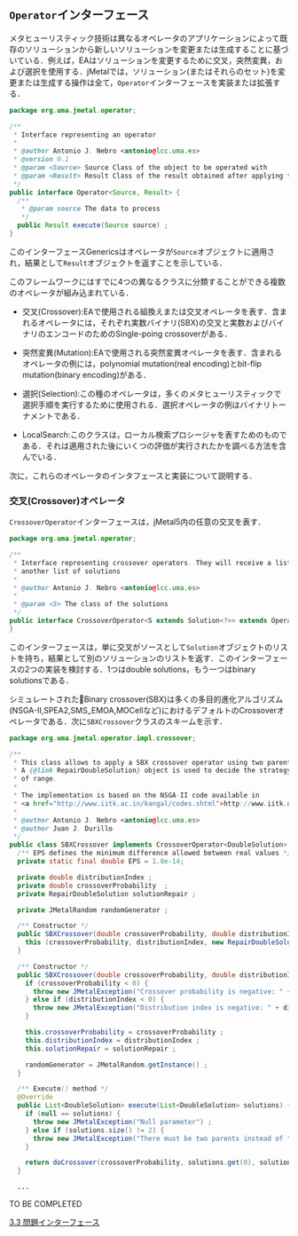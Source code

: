 ## `Operator`インターフェース
メタヒューリスティック技術は異なるオペレータのアプリケーションによって既存のソリューションから新しいソリューションを変更または生成することに基づいている．例えば，EAはソリューションを変更するために交叉，突然変異，および選択を使用する．jMetalでは，ソリューション(またはそれらのセット)を変更または生成する操作は全て，`Operator`インターフェースを実装または拡張する．

``` java
package org.uma.jmetal.operator;

/**
 * Interface representing an operator
 *
 * @author Antonio J. Nebro <antonio@lcc.uma.es>
 * @version 0.1
 * @param <Source> Source Class of the object to be operated with
 * @param <Result> Result Class of the result obtained after applying the operator
 */
public interface Operator<Source, Result> {
  /**
   * @param source The data to process
   */
  public Result execute(Source source) ;
}

```
このインターフェースGenericsはオペレータが`Source`オブジェクトに適用され，結果として`Result`オブジェクトを返すことを示している．

このフレームワークにはすでに4つの異なるクラスに分類することができる複数のオペレータが組み込まれている．

- 交叉(Crossover):EAで使用される組換えまたは交叉オペレータを表す．含まれるオペレータには，それぞれ実数バイナリ(SBX)の交叉と実数およびバイナリのエンコードのためのSingle-poing crossoverがある．

- 突然変異(Mutation):EAで使用される突然変異オペレータを表す．含まれるオペレータの例には，polynomial mutation(real encoding)とbit-flip mutation(binary encoding)がある．

- 選択(Selection):この種のオペレータは，多くのメタヒューリスティックで選択手順を実行するために使用される．選択オペレータの例はバイナリトーナメントである．

- LocalSearch:このクラスは，ローカル検索プロシージャを表すためのものである．それは適用された後にいくつの評価が実行されたかを調べる方法を含んでいる．

次に，これらのオペレータのインタフェースと実装について説明する．

### 交叉(Crossover)オペレータ
`CrossoverOperator`インターフェースは，jMetal5内の任意の交叉を表す．

```java
package org.uma.jmetal.operator;

/**
 * Interface representing crossover operators. They will receive a list of solutions and return
 * another list of solutions
 *
 * @author Antonio J. Nebro <antonio@lcc.uma.es>
 *
 * @param <S> The class of the solutions
 */
public interface CrossoverOperator<S extends Solution<?>> extends Operator<List<S>,List<S>> {
}
```

このインターフェースは，単に交叉がソースとして`Solution`オブジェクトのリストを持ち，結果として別のソリューションのリストを返す．このインターフェースの2つの実装を検討する．1つはdouble solutions，もう一つはbinary solutionsである．

シミュレートされたBinary crossover(SBX)は多くの多目的進化アルゴリズム(NSGA-II,SPEA2,SMS_EMOA,MOCellなど)におけるデフォルトのCrossoverオペレータである．次に`SBXCrossover`クラスのスキームを示す．

```java
package org.uma.jmetal.operator.impl.crossover;

/**
 * This class allows to apply a SBX crossover operator using two parent solutions (Double encoding).
 * A {@link RepairDoubleSolution} object is used to decide the strategy to apply when a value is out
 * of range.
 *
 * The implementation is based on the NSGA-II code available in
 * <a href="http://www.iitk.ac.in/kangal/codes.shtml">http://www.iitk.ac.in/kangal/codes.shtml</a>
 *
 * @author Antonio J. Nebro <antonio@lcc.uma.es>
 * @author Juan J. Durillo
 */
public class SBXCrossover implements CrossoverOperator<DoubleSolution> {
  /** EPS defines the minimum difference allowed between real values */
  private static final double EPS = 1.0e-14;

  private double distributionIndex ;
  private double crossoverProbability  ;
  private RepairDoubleSolution solutionRepair ;

  private JMetalRandom randomGenerator ;

  /** Constructor */
  public SBXCrossover(double crossoverProbability, double distributionIndex) {
    this (crossoverProbability, distributionIndex, new RepairDoubleSolutionAtBounds()) ;
  }

  /** Constructor */
  public SBXCrossover(double crossoverProbability, double distributionIndex, RepairDoubleSolution solutionRepair) {
    if (crossoverProbability < 0) {
      throw new JMetalException("Crossover probability is negative: " + crossoverProbability) ;
    } else if (distributionIndex < 0) {
      throw new JMetalException("Distribution index is negative: " + distributionIndex);
    }

    this.crossoverProbability = crossoverProbability ;
    this.distributionIndex = distributionIndex ;
    this.solutionRepair = solutionRepair ;

    randomGenerator = JMetalRandom.getInstance() ;
  }

  /** Execute() method */
  @Override
  public List<DoubleSolution> execute(List<DoubleSolution> solutions) {
    if (null == solutions) {
      throw new JMetalException("Null parameter") ;
    } else if (solutions.size() != 2) {
      throw new JMetalException("There must be two parents instead of " + solutions.size()) ;
    }

    return doCrossover(crossoverProbability, solutions.get(0), solutions.get(1)) ;
  }

  ...
```

TO BE COMPLETED

[3.3 問題インターフェース](problem.md)
